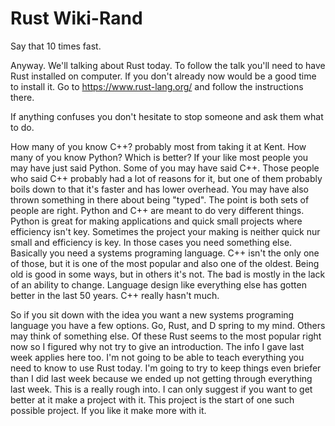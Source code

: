 # Rust Wiki-Rand

Say that 10 times fast.

Anyway. We'll talking about Rust today. To follow the talk you'll need to have
Rust installed on computer. If you don't already now would be a good time to
install it. Go to https://www.rust-lang.org/ and follow the instructions there.

If anything confuses you don't hesitate to stop someone and ask them what to do.

How many of you know C++? probably most from taking it at Kent. How many of you
know Python? Which is better? If your like most people you may have just
said Python. Some of you may have said C++. Those people who said C++ probably
had a lot of reasons for it, but one of them probably boils down to that it's
faster and has lower overhead. You may have also thrown something in there about
being "typed". The point is both sets of people are right. Python and C++ are
meant to do very different things. Python is great for making applications and
quick small projects where efficiency isn't key. Sometimes the project your
making is neither quick nur small and efficiency is key. In those cases you need
something else. Basically you need a systems programing language. C++ isn't the
only one of those, but it is one of the most popular and also one of the oldest.
Being old is good in some ways, but in others it's not. The bad is mostly in the
lack of an ability to change. Language design like everything else has gotten
better in the last 50 years. C++ really hasn't much.

So if you sit down with the idea you want a new systems programing language you
have a few options. Go, Rust, and D spring to my mind. Others may think of
something else. Of these Rust seems to the most popular right now so I figured
why not try to give an introduction. The info I gave last week applies here too.
I'm not going to be able to teach everything you need to know to use Rust today.
I'm going to try to keep things even briefer than I did last week because we
ended up not getting through everything last week. This is a really rough into.
I can only suggest if you want to get better at it make a project with it. This
project is the start of one such possible project. If you like it make more with
it.